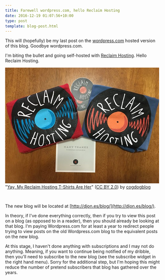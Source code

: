```yaml
---
title: Farewell wordpress.com, hello Reclaim Hosting
date: 2016-12-19 01:07:56+10:00
type: post
template: blog-post.html
---
```

This will (hopefully) be my last post on the [wordpress.com](http://wordpress.com) hosted version of this blog. Goodbye wordpress.com.

I'm biting the bullet and going self-hosted with [Reclaim Hosting](https://reclaimhosting.com/). Hello Reclaim Hosting.

[![Yay, My Reclaim Hosting T-Shirts Are Her by cogdogblog, on Flickr](images/26815347231_0832cb7eb2.jpg "Yay, My Reclaim Hosting T-Shirts Are Her by cogdogblog, on Flickr")](https://www.flickr.com/photos/cogdog/26815347231/) "[Yay, My Reclaim Hosting T-Shirts Are Her](https://www.flickr.com/photos/cogdog/26815347231/)" ([CC BY 2.0](https://creativecommons.org/licenses/by/2.0/)) by [cogdogblog](https://www.flickr.com/people/cogdog/)

 

The new blog will be located at [http://djon.es/blog/](http://djon.es/blog/).

In theory, if I've done everything correctly, then if you try to view this post on a blog (as opposed to in a reader), then you should already be looking at that blog. I'm paying Wordpress.com for at least a year to redirect people trying to view posts on the old Wordpress.com blog to the equivalent posts on the new blog.

At this stage, I haven't done anything with subscriptions and I may not do anything. Meaning, if you want to continue being notified of my dribble, then you'll need to subscribe to the new blog (see the subscribe widget in the right hand menu). Sorry for the additional step, but I'm hoping this might reduce the number of pretend subscribers that blog has gathered over the years.